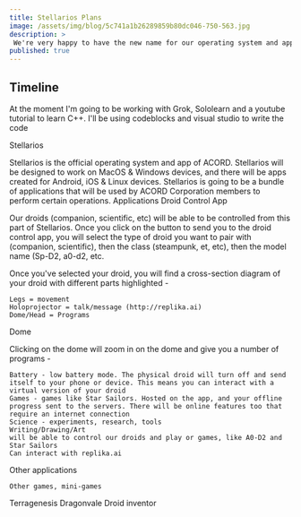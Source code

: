 ```yaml
---
title: Stellarios Plans
image: /assets/img/blog/5c741a1b26289859b80dc046-750-563.jpg
description: >
 We're very happy to have the new name for our operating system and applications - StellariOS.
published: true
---
```


## Timeline
At the moment I'm going to be working with Grok, Sololearn and a youtube tutorial to learn C++. I'll be using codeblocks and visual studio to write the code

Stellarios

Stellarios is the official operating system and app of ACORD. Stellarios will be designed to work on MacOS & Windows devices, and there will be apps created for Android, iOS & Linux devices. Stellarios is going to be a bundle of applications that will be used by ACORD Corporation members to perform certain operations.
Applications
Droid Control App

Our droids (companion, scientific, etc) will be able to be controlled from this part of Stellarios. Once you click on the button to send you to the droid control app, you will select the type of droid you want to pair with (companion, scientific), then the class (steampunk, et, etc), then the model name (Sp-D2, a0-d2, etc.

Once you've selected your droid, you will find a cross-section diagram of your droid with different parts highlighted -

    Legs = movement
    Holoprojector = talk/message (http://replika.ai)
    Dome/Head = Programs

Dome

Clicking on the dome will zoom in on the dome and give you a number of programs -

    Battery - low battery mode. The physical droid will turn off and send itself to your phone or device. This means you can interact with a virtual version of your droid
    Games - games like Star Sailors. Hosted on the app, and your offline progress sent to the servers. There will be online features too that require an internet connection
    Science - experiments, research, tools
    Writing/Drawing/Art
    will be able to control our droids and play or games, like A0-D2 and Star Sailors
    Can interact with replika.ai

Other applications

    Other games, mini-games

Terragenesis Dragonvale Droid inventor
